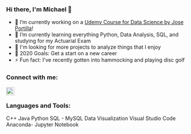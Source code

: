 ### Hi there, I'm Michael 👋



- 🔭 I’m currently working on a [Udemy Course for Data Science by Jose Portilla][UdemyCourse]!
- 🌱 I’m currently learning everything Python, Data Analysis, SQL, and studying for my Actuarial Exam 
- 👯 I'm looking for more projects to analyze things that I enjoy
- 🥅 2020 Goals: Get a start on a new career
- ⚡ Fun fact: I've recently gotten into hammocking and playing disc golf


### Connect with me:
[<img align="left" width="22px" src="https://cdn.jsdelivr.net/npm/simple-icons@v3/icons/linkedin.svg" />][linkedin]

<br />

### Languages and Tools:
C++
Java
Python
SQL - MySQL
Data Visualization
Visual Studio Code
Anaconda- Jupyter Notebook


<br />

[UdemyCourse]: https://www.udemy.com/course/python-for-data-science-and-machine-learning-bootcamp/
[linkedin]: https://www.linkedin.com/in/michael-racz/